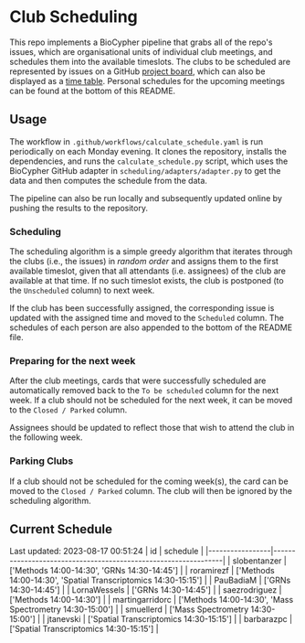 # Club Scheduling

This repo implements a BioCypher pipeline that grabs all of the repo's issues,
which are organisational units of individual club meetings, and schedules them
into the available timeslots. The clubs to be scheduled are represented by
issues on a GitHub [project
board](https://github.com/orgs/saezlab/projects/18/views/1), which can also be
displayed as a [time
table](https://github.com/orgs/saezlab/projects/18/views/2). Personal schedules
for the upcoming meetings can be found at the bottom of this README.

## Usage

The workflow in `.github/workflows/calculate_schedule.yaml` is run periodically
on each Monday evening. It clones the repository, installs the dependencies, and
runs the `calculate_schedule.py` script, which uses the BioCypher GitHub adapter
in `scheduling/adapters/adapter.py` to get the data and then computes the
schedule from the data.

The pipeline can also be run locally and subsequently updated online by pushing
the results to the repository. 

### Scheduling

The scheduling algorithm is a simple greedy algorithm that iterates through the
clubs (i.e., the issues) in *random order* and assigns them to the first
available timeslot, given that all attendants (i.e. assignees) of the club are
available at that time. If no such timeslot exists, the club is postponed (to
the `Unscheduled` column) to next week. 

If the club has been successfully assigned, the corresponding issue is updated
with the assigned time and moved to the `Scheduled` column. The schedules of
each person are also appended to the bottom of the README file.

### Preparing for the next week

After the club meetings, cards that were successfully scheduled are
automatically removed back to the `To be scheduled` column for the next week.
If a club should not be scheduled for the next week, it can be moved to the
`Closed / Parked` column.

Assignees should be updated to reflect those that wish to attend the club in the
following week.

### Parking Clubs

If a club should not be scheduled for the coming week(s), the card can be moved
to the `Closed / Parked` column. The club will then be ignored by the scheduling
algorithm.

## Current Schedule
Last updated: 2023-08-17 00:51:24
| id              | schedule                                                       |
|-----------------|----------------------------------------------------------------|
| slobentanzer    | ['Methods 14:00-14:30', 'GRNs 14:30-14:45']                    |
| roramirezf      | ['Methods 14:00-14:30', 'Spatial Transcriptomics 14:30-15:15'] |
| PauBadiaM       | ['GRNs 14:30-14:45']                                           |
| LornaWessels    | ['GRNs 14:30-14:45']                                           |
| saezrodriguez   | ['Methods 14:00-14:30']                                        |
| martingarridorc | ['Methods 14:00-14:30', 'Mass Spectrometry 14:30-15:00']       |
| smuellerd       | ['Mass Spectrometry 14:30-15:00']                              |
| jtanevski       | ['Spatial Transcriptomics 14:30-15:15']                        |
| barbarazpc      | ['Spatial Transcriptomics 14:30-15:15']                        |